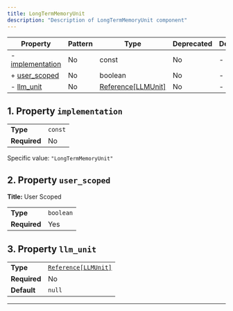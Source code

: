 ```yaml
---
title: LongTermMemoryUnit
description: "Description of LongTermMemoryUnit component"
---
```

| Property                             | Pattern | Type               | Deprecated | Definition | Title/Description |
| ------------------------------------ | ------- | ------------------ | ---------- | ---------- | ----------------- |
| - [implementation](#implementation ) | No      | const              | No         | -          | -                 |
| + [user_scoped](#user_scoped )       | No      | boolean            | No         | -          | User Scoped       |
| - [llm_unit](#llm_unit )             | No      | [Reference[LLMUnit]](/docs/components/llmunit/overview) | No         | -          | -                 |

## <a name="implementation"></a>1. Property `implementation`

|              |         |
| ------------ | ------- |
| **Type**     | `const` |
| **Required** | No      |

Specific value: `"LongTermMemoryUnit"`

## <a name="user_scoped"></a>2. Property `user_scoped`

**Title:** User Scoped

|              |           |
| ------------ | --------- |
| **Type**     | `boolean` |
| **Required** | Yes       |

## <a name="llm_unit"></a>3. Property `llm_unit`

|              |                      |
| ------------ | -------------------- |
| **Type**     | [`Reference[LLMUnit]`](/docs/components/llmunit/overview) |
| **Required** | No                   |
| **Default**  | `null`               |

----------------------------------------------------------------------------------------------------------------------------
